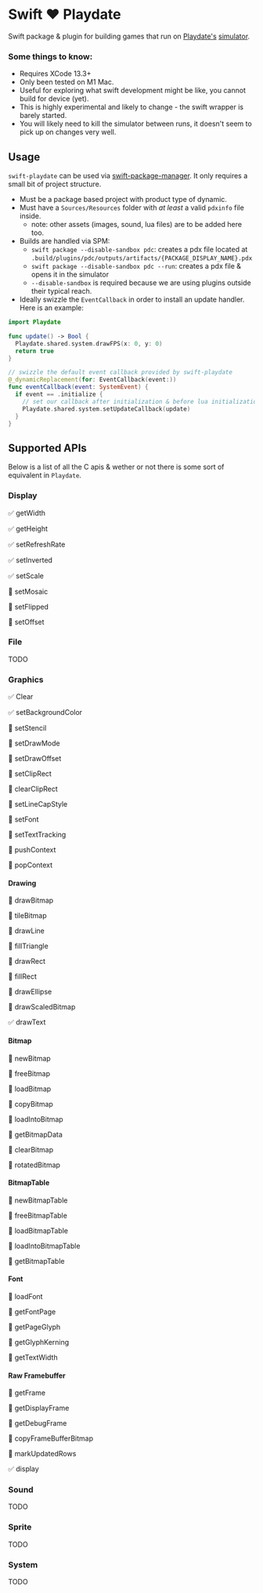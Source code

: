 # Swift :heart: Playdate

Swift package & plugin for building games that run on [Playdate's](https://play.date) [simulator](https://sdk.play.date/1.9.3/#using-playdate-simulator).

### Some things to know:
- Requires XCode 13.3+ 
- Only been tested on M1 Mac.
- Useful for exploring what swift development might be like, you cannot build for device (yet).
- This is highly experimental and likely to change - the swift wrapper is barely started.
- You will likely need to kill the simulator between runs, it doesn't seem to pick up on changes very well.

## Usage

`swift-playdate` can be used via [swift-package-manager](https://github.com/apple/swift-package-manager). It only requires a small bit of project structure.

- Must be a package based project with product type of dynamic.
- Must have a `Sources/Resources` folder with *at least* a valid `pdxinfo` file inside.
	- note: other assets (images, sound, lua files) are to be added here too.
- Builds are handled via SPM:
	- `swift package --disable-sandbox pdc`: creates a pdx file located at `.build/plugins/pdc/outputs/artifacts/{PACKAGE_DISPLAY_NAME}.pdx`
	- `swift package --disable-sandbox pdc --run`: creates a pdx file & opens it in the simulator
  - `--disable-sandbox` is required because we are using plugins outside their typical reach.
- Ideally swizzle the `EventCallback` in order to install an update handler. Here is an example:
```swift
import Playdate

func update() -> Bool {
  Playdate.shared.system.drawFPS(x: 0, y: 0)
  return true
}

// swizzle the default event callback provided by swift-playdate
@_dynamicReplacement(for: EventCallback(event:))
func eventCallback(event: SystemEvent) {
  if event == .initialize {
    // set our callback after initialization & before lua initialization
    Playdate.shared.system.setUpdateCallback(update)
  }
}
```

## Supported APIs
Below is a list of all the C apis & wether or not there is some sort of equivalent in `Playdate`.

### Display
✅ getWidth

✅ getHeight

✅ setRefreshRate

✅ setInverted

✅ setScale

🚧 setMosaic

🚧 setFlipped

🚧 setOffset


### File
TODO

### Graphics
✅ Clear

✅ setBackgroundColor

🚧 setStencil

🚧 setDrawMode

🚧 setDrawOffset

🚧 setClipRect

🚧 clearClipRect

🚧 setLineCapStyle

🚧 setFont

🚧 setTextTracking

🚧 pushContext

🚧 popContext

#### Drawing
🚧 drawBitmap

🚧 tileBitmap

🚧 drawLine

🚧 fillTriangle

🚧 drawRect

🚧 fillRect

🚧 drawEllipse

🚧 drawScaledBitmap

✅ drawText

#### Bitmap
🚧 newBitmap

🚧 freeBitmap

🚧 loadBitmap

🚧 copyBitmap

🚧 loadIntoBitmap

🚧 getBitmapData

🚧 clearBitmap

🚧 rotatedBitmap

#### BitmapTable
🚧 newBitmapTable

🚧 freeBitmapTable

🚧 loadBitmapTable

🚧 loadIntoBitmapTable

🚧 getBitmapTable

#### Font
🚧 loadFont

🚧 getFontPage

🚧 getPageGlyph

🚧 getGlyphKerning

🚧 getTextWidth

#### Raw Framebuffer
🚧 getFrame

🚧 getDisplayFrame

🚧 getDebugFrame

🚧 copyFrameBufferBitmap

🚧 markUpdatedRows

✅ display


### Sound
TODO

### Sprite
TODO

### System
TODO
